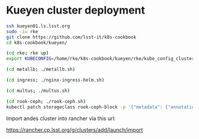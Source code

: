 # Kueyen cluster deployment

```bash
ssh kueyen01.ls.lsst.org
sudo -iu rke
git clone https://github.com/lsst-it/k8s-cookbook
cd k8s-cookbook/kueyen/

(cd rke; rke up)
export KUBECONFIG=/home/rke/k8s-cookbook/kueyen/rke/kube_config_cluster.yml

(cd metallb; ./metallb.sh)

(cd ingress; ./nginx-ingress-helm.sh)

(cd multus; ./multus.sh)

(cd rook-ceph; ./rook-ceph.sh)
kubectl patch storageclass rook-ceph-block -p '{"metadata": {"annotations":{"storageclass.kubernetes.io/is-default-class":"true"}}}'
```

Import andes cluster into rancher via this url:

https://rancher.cp.lsst.org/g/clusters/add/launch/import
